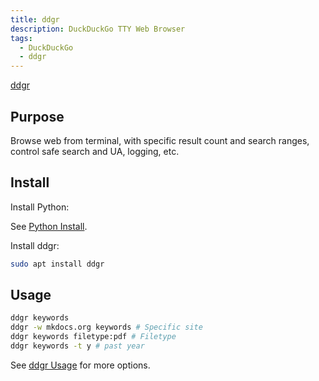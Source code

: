 ```yaml
---
title: ddgr
description: DuckDuckGo TTY Web Browser
tags:
  - DuckDuckGo
  - ddgr
---
```


[ddgr](https://github.com/jarun/ddgr?tab=readme-ov-file)

## Purpose

Browse web from terminal, with specific result count and search ranges, control safe search and UA, logging, etc.

## Install

Install Python:

See [Python Install](../langs/python/index.md#install).

Install ddgr:

```bash
sudo apt install ddgr
```

## Usage

```bash
ddgr keywords
ddgr -w mkdocs.org keywords # Specific site
ddgr keywords filetype:pdf # Filetype
ddgr keywords -t y # past year
```

See [ddgr Usage](https://github.com/jarun/ddgr?tab=readme-ov-file#usage) for more options.

